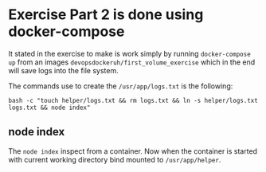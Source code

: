 # Exercise Part 2 is done using docker-compose
It stated in the exercise to make is work simply by running `docker-compose up` from
an images `devopsdockeruh/first_volume_exercise` which in the end will save logs into the file system.

The commands use to create the `/usr/app/logs.txt` is the following:
```
bash -c "touch helper/logs.txt && rm logs.txt && ln -s helper/logs.txt logs.txt && node index"
```
## node index
The `node index` inspect from a container. Now when the container is started with current working directory bind mounted to 
`/usr/app/helper`.


